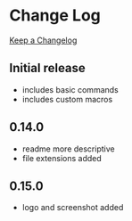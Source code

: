 # Change Log

[Keep a Changelog](http://keepachangelog.com)

## Initial release

- includes basic commands
- includes custom macros

## 0.14.0

- readme more descriptive
- file extensions added

## 0.15.0

- logo and screenshot added
